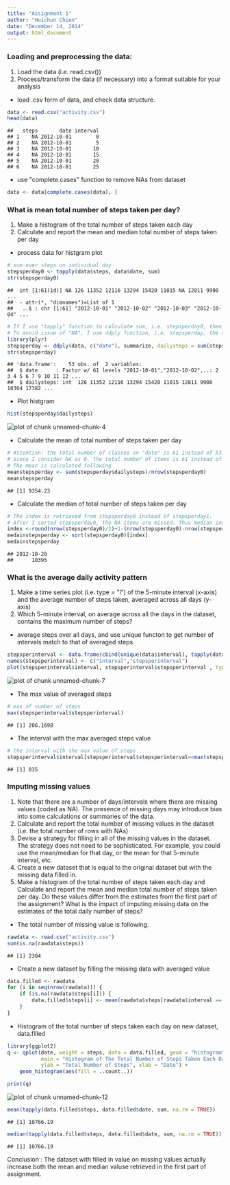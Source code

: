 ```yaml
---
title: "Assignment 1"
author: "Huichun Chien"
date: "December 14, 2014"
output: html_document
---
```


### Loading and preprocessing the data:
1. Load the data (i.e. read.csv())
2. Process/transform the data (if necessary) into a format suitable for your analysis

* load .csv form of data, and check data structure.


```r
data <- read.csv("activity.csv")
head(data)
```

```
##   steps       date interval
## 1    NA 2012-10-01        0
## 2    NA 2012-10-01        5
## 3    NA 2012-10-01       10
## 4    NA 2012-10-01       15
## 5    NA 2012-10-01       20
## 6    NA 2012-10-01       25
```

* use "complete.cases" function to remove NAs from dataset

```r
data <- data[complete.cases(data), ]
```


### What is mean total number of steps taken per day?
1. Make a histogram of the total number of steps taken each day
2. Calculate and report the mean and median total number of steps taken per day

* process data for histgram plot

```r
# sum over steps on individual day
stepsperday0 <- tapply(data$steps, data$date, sum) 
str(stepsperday0)
```

```
##  int [1:61(1d)] NA 126 11352 12116 13294 15420 11015 NA 12811 9900 ...
##  - attr(*, "dimnames")=List of 1
##   ..$ : chr [1:61] "2012-10-01" "2012-10-02" "2012-10-03" "2012-10-04" ...
```

```r
# If I use "tapply" function to calculate sum, i.e. stepsperday0, then the function would return "NA" for those days which have no step, the total number of  rows on dates is 61. 
# To avoid issue of "NA", I use ddply function, i.e. stepsperday, the total number of non-zero rows is 53.
library(plyr)
stepsperday <- ddply(data, c("date"), summarize, dailysteps = sum(steps)) 
str(stepsperday)
```

```
## 'data.frame':	53 obs. of  2 variables:
##  $ date      : Factor w/ 61 levels "2012-10-01","2012-10-02",..: 2 3 4 5 6 7 9 10 11 12 ...
##  $ dailysteps: int  126 11352 12116 13294 15420 11015 12811 9900 10304 17382 ...
```

* Plot histgram

```r
hist(stepsperday$dailysteps)
```

![plot of chunk unnamed-chunk-4](figure/unnamed-chunk-4-1.png) 

* Calculate the mean of total number of steps taken per day

```r
# Attention: the total number of classes on "date" is 61 instead of 53.
# Since I consider NA as 0, the total number of items is 61 instead of 53
# The mean is calculated following
meanstepsperday <- sum(stepsperday$dailysteps)/nrow(stepsperday0)
meanstepsperday
```

```
## [1] 9354.23
```

* Calculate the median of total number of steps taken per day

```r
# The index is retrieved from stepsperday0 instead of stepsperday1.
# After I sorted stepsperday0, the NA items are missed. Thus median index needs to be revised.
index <-round(nrow(stepsperday0)/2)+1-(nrow(stepsperday0)-nrow(stepsperday)) 
medainstepsperday <- sort(stepsperday0)[index]
medainstepsperday
```

```
## 2012-10-20 
##      10395
```


### What is the average daily activity pattern
1. Make a time series plot (i.e. type = "l") of the 5-minute interval (x-axis) and the average number of steps taken, averaged across all days (y-axis)
2. Which 5-minute interval, on average across all the days in the dataset, contains the maximum number of steps?

* average steps over all days, and use unique functon to get number of intervals match to that of averaged steps

```r
stepsperinterval <- data.frame(cbind(unique(data$interval), tapply(data$steps, data$interval, mean, na.rm = TRUE)))
names(stepsperinterval) <- c("interval","stepsperinterval")
plot(stepsperinterval$interval, stepsperinterval$stepsperinterval , type = "l", xlab="Interval", ylab="Averaged Steps") 
```

![plot of chunk unnamed-chunk-7](figure/unnamed-chunk-7-1.png) 

* The max value of averaged steps 

```r
# max of number of steps
max(stepsperinterval$stepsperinterval)
```

```
## [1] 206.1698
```

* The interval with the max averaged steps value

```r
# the interval with the max value of steps
stepsperinterval$interval[stepsperinterval$stepsperinterval==max(stepsperinterval$stepsperinterval)]
```

```
## [1] 835
```


### Imputing missing values
1. Note that there are a number of days/intervals where there are missing values (coded as NA). The presence of missing days may introduce bias into some calculations or summaries of the data.
2. Calculate and report the total number of missing values in the dataset (i.e. the total number of rows with NAs)
3. Devise a strategy for filling in all of the missing values in the dataset. The strategy does not need to be sophisticated. For example, you could use the mean/median for that day, or the mean for that 5-minute interval, etc.
4. Create a new dataset that is equal to the original dataset but with the missing data filled in.
5. Make a histogram of the total number of steps taken each day and Calculate and report the mean and median total number of steps taken per day. Do these values differ from the estimates from the first part of the assignment? What is the impact of imputing missing data on the estimates of the total daily number of steps?

* The total number of missing value is following.

```r
rawdata <- read.csv("activity.csv")
sum(is.na(rawdata$steps))
```

```
## [1] 2304
```

* Create a new dataset by filling the missing data with averaged value

```r
data.filled <- rawdata
for (i in seq(nrow(rawdata))) {
    if (is.na(rawdata$steps[i])) {
        data.filled$steps[i] <- mean(rawdata$steps[rawdata$interval == rawdata$interval[i]], na.rm = TRUE)
    }
}
```

* Histogram of the total number of steps taken each day on new dataset, data.filled

```r
library(ggplot2)
q <- qplot(date, weight = steps, data = data.filled, geom = "histogram", 
           main = "Histogram of The Total Number of Steps Taken Each Day",
           ylab = "Total Number of Steps", xlab = "Date") + 
    geom_histogram(aes(fill = ..count..))

print(q)
```

![plot of chunk unnamed-chunk-12](figure/unnamed-chunk-12-1.png) 



```r
mean(tapply(data.filled$steps, data.filled$date, sum, na.rm = TRUE))
```

```
## [1] 10766.19
```


```r
median(tapply(data.filled$steps, data.filled$date, sum, na.rm = TRUE))
```

```
## [1] 10766.19
```

Conclusion : The dataset with filled in value on missing values actually increase both the mean and median valuse retrieved in the first part of assignment.

